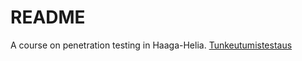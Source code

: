 # README
A course on penetration testing in Haaga-Helia. [Tunkeutumistestaus](https://terokarvinen.com/tunkeutumistestaus/)
